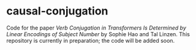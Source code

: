 # causal-conjugation
Code for the paper _Verb Conjugation in Transformers Is Determined by Linear Encodings of Subject Number_ by Sophie Hao and Tal Linzen. This repository is currently in preparation; the code will be added soon.
